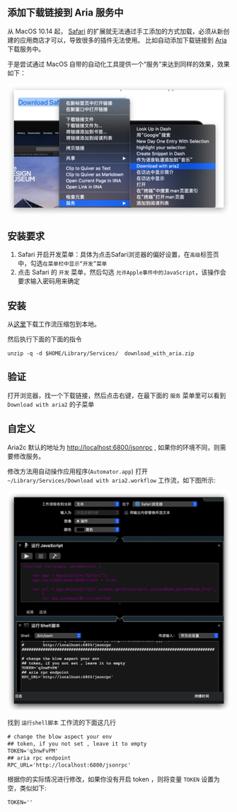 ## 添加下载链接到 Aria 服务中

从 MacOS 10.14 起， [Safari](https://www.apple.com/safari/) 的扩展就无法通过手工添加的方式加载，必须从新创建的应用商店才可以，导致很多的插件无法使用。
比如自动添加下载链接到 [Aria](https://github.com/aria2/aria2) 下载服务中。

于是尝试通过 MacOS 自带的自动化工具提供一个“服务”来达到同样的效果，效果如下：

![download demo](./images/download_demo.png)

## 安装要求

1. Safari 开启开发菜单：具体为点击Safari浏览器的偏好设置，在`高级`标签页中，勾选`在菜单栏中显示“开发”菜单`
2. 点击 Safari 的 `开发` 菜单，然后勾选 `允许Apple事件中的JavaScript`，该操作会要求输入密码用来确定

## 安装

从[这里](../download_with_aria.zip)下载工作流压缩包到本地。

然后执行下面的下面的指令

```
unzip -q -d $HOME/Library/Services/  download_with_aria.zip
```

## 验证

打开浏览器，找一个下载链接，然后点击右键，在最下面的 `服务` 菜单里可以看到 `Download with aria2` 的子菜单

## 自定义

Aria2c  默认的地址为 <http://localhost:6800/jsonrpc> , 如果你的环境不同，则需要修改服务。

修改方法用自动操作应用程序(`Automator.app`) 打开 `~/Library/Services/Download with aria2.workflow` 工作流，如下图所示:

![aria2 edit](./images/aria2_edit.png)

找到 `运行shell脚本` 工作流的下面这几行

```shell
# change the blow aspect your env
## token, if you not set , leave it to empty
TOKEN='q3nwFvPM'
## aria rpc endpoint
RPC_URL='http://localhost:6800/jsonrpc'
```

根据你的实际情况进行修改，如果你没有开启 token ，则将变量 `TOKEN` 设置为空，类似如下:

```
TOKEN=''
```
